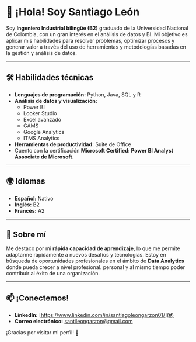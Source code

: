 # 👋 ¡Hola! Soy Santiago León  

Soy **Ingeniero Industrial bilingüe (B2)** graduado de la Universidad Nacional de Colombia, con un gran interés en el análisis de datos y BI. Mi objetivo es aplicar mis habilidades para resolver problemas, optimizar procesos y generar valor a través del uso de herramientas y metodologías basadas en la gestión y análisis de datos. 

---

## 🛠️ Habilidades técnicas  
- **Lenguajes de programación:** Python, Java, SQL y R
- **Análisis de datos y visualización:**  
  - Power BI  
  - Looker Studio  
  - Excel avanzado
  - GAMS
  - Google Analytics
  - ITMS Analytics
- **Herramientas de productividad:** Suite de Office  
- Cuento con la certificación **Microsoft Certified: Power BI Analyst Associate de Microsoft.**
---

## 🌍 Idiomas  
- **Español:** Nativo  
- **Inglés:** B2
- **Francés:** A2

---

## 🚀 Sobre mí  
Me destaco por mi **rápida capacidad de aprendizaje**, lo que me permite adaptarme rápidamente a nuevos desafíos y tecnologías. Estoy en búsqueda de oportunidades profesionales en el ámbito de **Data Analytics** donde pueda crecer a nivel profesional. personal y al mismo tiempo poder contribuir al éxito de una organización.  

---

## 📫 ¡Conectemos!  
- **LinkedIn:** [https://www.linkedin.com/in/santiagoleongarzon01/](#)  
- **Correo electrónico:** [santileongarzon@gmail.com](#)   

¡Gracias por visitar mi perfil! 🌟  

